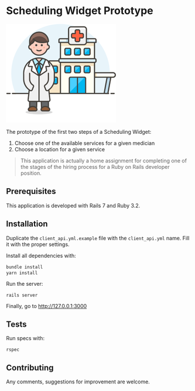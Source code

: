 # Scheduling Widget Prototype

![Alt text](/app/assets/images/service-placeholder.png?raw=true "Optional Title")

The prototype of the first two steps of a Scheduling Widget:

1. Choose one of the available services for a given medician
2. Choose a location for a given service

> This application is actually a home assignment for completing one of the stages of the hiring process for a Ruby on Rails developer position.

## Prerequisites

This application is developed with Rails 7 and Ruby 3.2.

## Installation

Duplicate the `client_api.yml.example` file with the `client_api.yml` name. Fill it with the proper settings.

Install all dependencies with:

```
bundle install
yarn install
```

Run the server:

```
rails server
```

Finally, go to <http://127.0.0.1:3000>

## Tests

Run specs with:

```
rspec
```

## Contributing

Any comments, suggestions for improvement are welcome.
